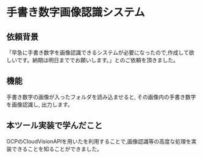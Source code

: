 # 手書き数字画像認識システム
## 依頼背景
「早急に手書き数字を画像認識できるシステムが必要になったので,作成して欲しいです。納期は明日まででお願いします。」とのご依頼を頂きました。
## 機能
手書き数字の画像が入ったフォルダを読み込ませると, その画像内の手書き数字を画像認識し, 出力します。
## 本ツール実装で学んだこと
GCPのCloudVisionAPIを用いたを利用することで,画像認識等の高度な処理を実装できることを知ることができました。
